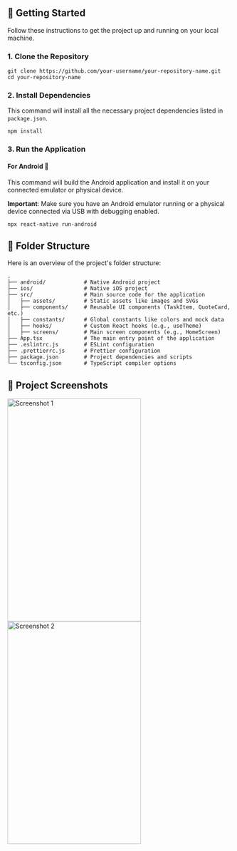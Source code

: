 <!DOCTYPE html>
<html lang="en">
<head>
  <meta charset="UTF-8">
  <meta name="viewport" content="width=device-width, initial-scale=1.0">

</head>
<body>
  <h2>🚀 Getting Started</h2>
  <p>Follow these instructions to get the project up and running on your local machine.</p>

  <h3>1. Clone the Repository</h3>
  <pre><code>git clone https://github.com/your-username/your-repository-name.git
cd your-repository-name</code></pre>

  <h3>2. Install Dependencies</h3>
  <p>This command will install all the necessary project dependencies listed in <code>package.json</code>.</p>
  <pre><code>npm install</code></pre>

  <h3>3. Run the Application</h3>
  <h4>For Android 🤖</h4>
  <p>This command will build the Android application and install it on your connected emulator or physical device.</p>
  <p><strong>Important</strong>: Make sure you have an Android emulator running or a physical device connected via USB with debugging enabled.</p>
  <pre><code>npx react-native run-android</code></pre>

  <h2>📁 Folder Structure</h2>
  <p>Here is an overview of the project's folder structure:</p>
  <pre><code>.
├── android/            # Native Android project
├── ios/                # Native iOS project
├── src/                # Main source code for the application
│   ├── assets/         # Static assets like images and SVGs 
│   ├── components/     # Reusable UI components (TaskItem, QuoteCard, etc.)
│   ├── constants/      # Global constants like colors and mock data
│   ├── hooks/          # Custom React hooks (e.g., useTheme)
│   ├── screens/        # Main screen components (e.g., HomeScreen)
├── App.tsx             # The main entry point of the application  
├── .eslintrc.js        # ESLint configuration
├── .prettierrc.js      # Prettier configuration
├── package.json        # Project dependencies and scripts
└── tsconfig.json       # TypeScript compiler options</code></pre>

  <h2>📸 Project Screenshots</h2>
  <img src="https://res.cloudinary.com/dfhcmgt4j/image/upload/v1751824914/Screenshot_1751824312_qrycvg.png" alt="Screenshot 1" width="300" height="500">
  <img src="https://res.cloudinary.com/dfhcmgt4j/image/upload/v1751824923/Screenshot_1751824315_xu77qk.png" alt="Screenshot 2" width="300" height="500">

</body>
</html>
